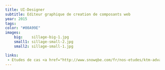 ```yaml
---
title: UI-Designer
subtitle: Editeur graphique de creation de composants web
year: 2015
tags:
color: "#00A99E"
images:
    big:    sillage-big-1.jpg
    small1: sillage-small-2.jpg
    small2: sillage-small-1.jpg

links:
 - Etudes de cas <a href="http://www.snowqbe.com/fr/nos-etudes/ktm-advance/" title="étude de cas du projet Sillage par la société SnowQbe">SnowQbe</a>
---
```

